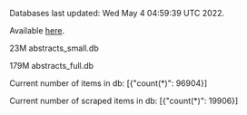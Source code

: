 Databases last updated: Wed May  4 04:59:39 UTC 2022. 

Available [here](https://github.com/cbeauhilton/ash-db/releases).


23M	abstracts_small.db

179M	abstracts_full.db

Current number of items in db:
[{"count(*)": 96904}]

Current number of scraped items in db:
[{"count(*)": 19906}]
